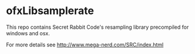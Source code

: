 # ofxLibsamplerate

This repo contains Secret Rabbit Code's resampling library precompiled for windows and osx. 

For more details see http://www.mega-nerd.com/SRC/index.html